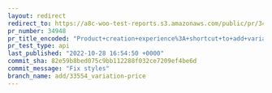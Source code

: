 ```yaml
---
layout: redirect
redirect_to: https://a8c-woo-test-reports.s3.amazonaws.com/public/pr/34948/api/index.html
pr_number: 34948
pr_title_encoded: "Product+creation+experience%3A+shortcut+to+add+variation+price"
pr_test_type: api
last_published: "2022-10-28 16:54:50 +0000"
commit_sha: 82e59b8bed075c9bb112288f032ce7209ef4be6d
commit_message: "Fix styles"
branch_name: add/33554_variation-price
---
```

